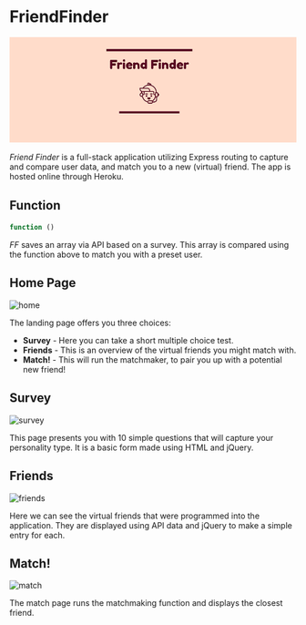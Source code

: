 # FriendFinder

![title](./app/img/logo_header.png)

*Friend Finder* is a full-stack application utilizing Express routing to capture and compare user data, and match you to a new (virtual) friend. The app is hosted online through Heroku.

## Function

```javascript
function ()                       
```

*FF* saves an array via API based on a survey. This array is compared using the function above to match you with a preset user.

## Home Page

![home](./app/img/home.png)

The landing page offers you three choices:

* **Survey** - Here you can take a short multiple choice test.
* **Friends** - This is an overview of the virtual friends you might match with.
* **Match!** - This will run the matchmaker, to pair you up with a potential new friend!

## Survey

![survey](./app/img/survey.png)

This page presents you with 10 simple questions that will capture your personality type. It is a basic form made using HTML and jQuery.

## Friends

![friends](./app/img/friends.png)

Here we can see the virtual friends that were programmed into the application. They are displayed using API data and jQuery to make a simple entry for each.

## Match!

![match](./app/img/match.png)

The match page runs the matchmaking function and displays the closest friend.
